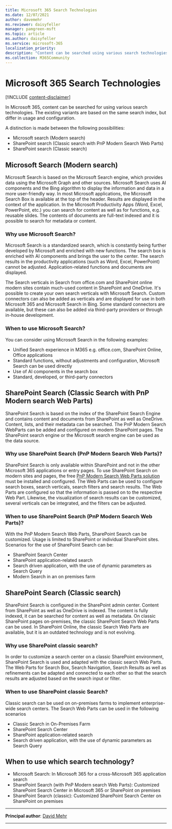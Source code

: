 ```yaml
---
title: Microsoft 365 Search Technologies
ms.date: 12/07/2021
author: davemehr
ms.reviewer: daisyfeller
manager: pamgreen-msft
ms.topic: article
ms.author: daisyfeller
ms.service: microsoft-365
localization_priority: 
description: "Content can be searched using various search technologies. The existing variants are based on the same search index, but differ in usage and configuration."
ms.collection: M365Community
---
```


# Microsoft 365 Search Technologies

[!INCLUDE [content-disclaimer](includes/content-disclaimer.md)]

In Microsoft 365, content can be searched for using various search technologies. The existing variants are based on the same search index, but differ in usage and configuration.

A distinction is made between the following possibilities:

- Microsoft search (Modern search)
- SharePoint search (Classic search with PnP Modern Search Web Parts)
- SharePoint search (Classic search)

## Microsoft Search (Modern search)

Microsoft Search is based on the Microsoft Search engine, which provides data using the Microsoft Graph and other sources. Microsoft Search uses AI components and the Bing algorithm to display the information and data in a more user-friendly way. In most Microsoft applications, the Microsoft Search Box is available at the top of the header. Results are displayed in the context of the application. In the Microsoft Productivity Apps (Word, Excel, PowerPoint, etc.) you can search for content as well as for functions, e.g. reusable slides. The contents of documents are full-text indexed and it is possible to search for metadata or content.

### Why use Microsoft Search?

Microsoft Search is a standardized search, which is constantly being further developed by Microsoft and enriched with new functions. The search box is enriched with AI components and brings the user to the center. The search results in the productivity applications (such as Word, Excel, PowerPoint) cannot be adjusted. Application-related functions and documents are displayed.

The Search verticals in Search from office.com and SharePoint online modern sites contain much-used content in SharePoint and OneDrive. It's possible to create your own search verticals with Microsoft Search. Custom connectors can also be added as verticals and are displayed for use in both Microsoft 365 and Microsoft Search in Bing. Some standard connectors are available, but these can also be added via third-party providers or through in-house development.

### When to use Microsoft Search?

You can consider using Microsoft Search in the following examples:

- Unified Search experience in M365 e.g. office.com, SharePoint Online, Office applications
- Standard functions, without adjustments and configuration, Microsoft Search can be used directly
- Use of AI components in the search box
- Standard, developed, or third-party connectors

## SharePoint Search (Classic Search with PnP Modern search Web Parts)

SharePoint Search is based on the index of the SharePoint Search Engine and contains content and documents from SharePoint as well as OneDrive. Content, lists, and their metadata can be searched. The PnP Modern Search WebParts can be added and configured on modern SharePoint pages. The SharePoint search engine or the Microsoft search engine can be used as the data source.

### Why use SharePoint Search (PnP Modern Search Web Parts)?

SharePoint Search is only available within SharePoint and not in the other Microsoft 365 applications or entry pages. To use SharePoint Search on modern sites and pages, the free [PnP Modern Search Web Parts solution](https://microsoft-search.github.io/pnp-modern-search/) must be installed and configured. The Web Parts can be used to configure search boxes, search verticals, search filters and search results. The Web Parts are configured so that the information is passed on to the respective Web Part. Likewise, the visualization of search results can be customized, several verticals can be integrated, and the filters can be adjusted.

### When to use SharePoint Search (PnP Modern Search Web Parts)?

With the PnP Modern Search Web Parts, SharePoint Search can be customized. Usage is limited to SharePoint or individual SharePoint sites. Scenarios for the use of SharePoint Search can be:

- SharePoint Search Center
- SharePoint application-related search
- Search driven application, with the use of dynamic parameters as Search Query
- Modern Search in an on premises farm

## SharePoint Search (Classic search)

SharePoint Search is configured in the SharePoint admin center. Content from SharePoint as well as OneDrive is indexed. The content is fully indexed, it can be searched for content as well as metadata. On classic SharePoint pages on-premises, the classic SharePoint Search Web Parts can be used. In SharePoint Online, the classic Search Web Parts are available, but it is an outdated technology and is not evolving.

### Why use SharePoint classic search?

In order to customize a search center on a classic SharePoint environment, SharePoint Search is used and adapted with the classic search Web Parts. The Web Parts for Search Box, Search Navigation, Search Results as well as refinements can be adapted and connected to each other so that the search results are adjusted based on the search input or filter.

### When to use SharePoint classic Search?

Classic search can be used on on-premises farms to implement enterprise-wide search centers. The Search Web Parts can be used in the following scenarios

- Classic Search in On-Premises Farm
- SharePoint Search Center
- SharePoint application-related search
- Search driven application, with the use of dynamic parameters as Search Query

## When to use which search technology?

- Microsoft Search: In Microsoft 365 for a cross-Microsoft 365 application search
- SharePoint Search (with PnP Modern search Web Parts): Customized SharePoint Search Center in Microsoft 365 or SharePoint on premises
- SharePoint Search (classic): Customized SharePoint Search Center on SharePoint on premises

---

**Principal author**: [David Mehr](https://www.linkedin.com/in/david-mehr-055b46181/)

---
